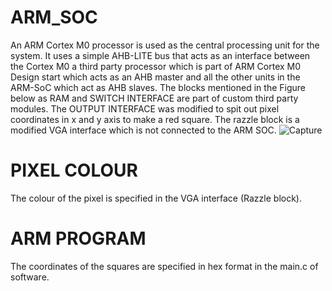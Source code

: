 # ARM_SOC
An ARM Cortex M0 processor is used as the central processing unit for the system. It
uses a simple AHB-LITE bus that acts as an interface between the Cortex M0 a third
party processor which is part of ARM Cortex M0 Design start which acts as an AHB
master and all the other units in the ARM-SoC which act as AHB slaves. The blocks
mentioned in the Figure below as RAM and SWITCH INTERFACE are part of custom third party
modules. The OUTPUT INTERFACE was modified to spit out pixel coordinates in x and y axis to make a red square. 
The razzle block is a modified VGA interface which is not connected to the ARM SOC.
![Capture](https://github.com/ks6n19/arm_soc/blob/master/Capture.PNGs)
# PIXEL COLOUR
The colour of the pixel is specified in the VGA interface (Razzle block). 
# ARM PROGRAM
The coordinates of the squares are specified in hex format in the main.c of software.
